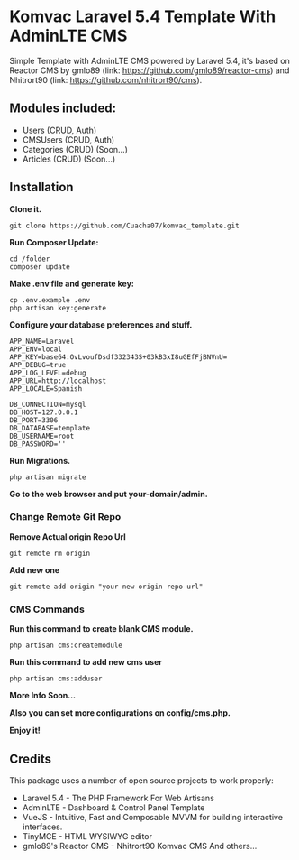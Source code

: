 # Komvac Laravel 5.4 Template With AdminLTE CMS 

Simple Template with AdminLTE CMS powered by Laravel 5.4, it's based on Reactor CMS by gmlo89 (link: https://github.com/gmlo89/reactor-cms) and
Nhitrort90 (link: https://github.com/nhitrort90/cms).

## Modules included:

* Users (CRUD, Auth)
* CMSUsers (CRUD, Auth)
* Categories (CRUD) (Soon...)
* Articles (CRUD) (Soon...)

## Installation

**Clone it.**
```
git clone https://github.com/Cuacha07/komvac_template.git
```
**Run Composer Update:**

```
cd /folder
composer update
```

**Make .env file and generate key:**

```
cp .env.example .env
php artisan key:generate
```

**Configure your database preferences and stuff.**

```
APP_NAME=Laravel
APP_ENV=local
APP_KEY=base64:OvLvoufDsdf332343S+03kB3xI8uGEfFjBNVnU=
APP_DEBUG=true
APP_LOG_LEVEL=debug
APP_URL=http://localhost
APP_LOCALE=Spanish

DB_CONNECTION=mysql
DB_HOST=127.0.0.1
DB_PORT=3306
DB_DATABASE=template
DB_USERNAME=root
DB_PASSWORD=''
```

**Run Migrations.**

```
php artisan migrate
```

**Go to the web browser and put your-domain/admin.**

### Change Remote Git Repo
**Remove Actual origin Repo Url**
```
git remote rm origin
```
**Add new one**
```
git remote add origin "your new origin repo url"
```

### CMS Commands

**Run this command to create blank CMS module.**
```
php artisan cms:createmodule
```

**Run this command to add new cms user**
```
php artisan cms:adduser
```

**More Info Soon...**

**Also you can set more configurations on config/cms.php.**

**Enjoy it!**

## Credits

This package uses a number of open source projects to work properly:

* Laravel 5.4 - The PHP Framework For Web Artisans
* AdminLTE - Dashboard & Control Panel Template
* VueJS - Intuitive, Fast and Composable MVVM for building interactive interfaces.
* TinyMCE - HTML WYSIWYG editor
* gmlo89's Reactor CMS - Nhitrort90 Komvac CMS And others...
